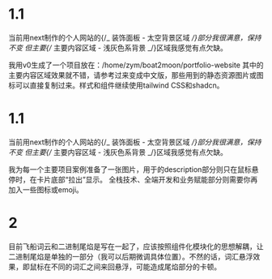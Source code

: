 # 1.1

当前用next制作的个人网站的{/_ 装饰面板 - 太空背景区域 _/}部分我很满意，保持不变
但主要{/_ 主要内容区域 - 浅灰色系背景 _/}区域我感觉有点欠缺。

我用v0生成了一个项目放在：/home/zym/boat2moon/portfolio-website
其中的主要内容区域效果就不错，请参考过来变成中文版，那些用到的静态资源图片或图标可以直接复制过来。样式和组件继续使用tailwind CSS和shadcn。

# 1.1

当前用next制作的个人网站的{/_ 装饰面板 - 太空背景区域 _/}部分我很满意，保持不变
但主要{/_ 主要内容区域 - 浅灰色系背景 _/}区域我感觉有点欠缺。

我为每一个主要项目案例准备了一张图片，用于的description部分则只在鼠标悬停时，在卡片底部“拉出”显示。
全栈技术、全端开发和业务赋能部分则需要你再加入一些图标或emoji。

# 2

目前飞船词云和二进制尾焰是写在一起了，应该按照组件化模块化的思想解耦，让二进制尾焰是单独的一部分（我可以后期微调具体位置）。不然的话，词汇悬浮效果，即鼠标在不同的词汇之间来回悬浮，可能造成尾焰部分的卡顿。
